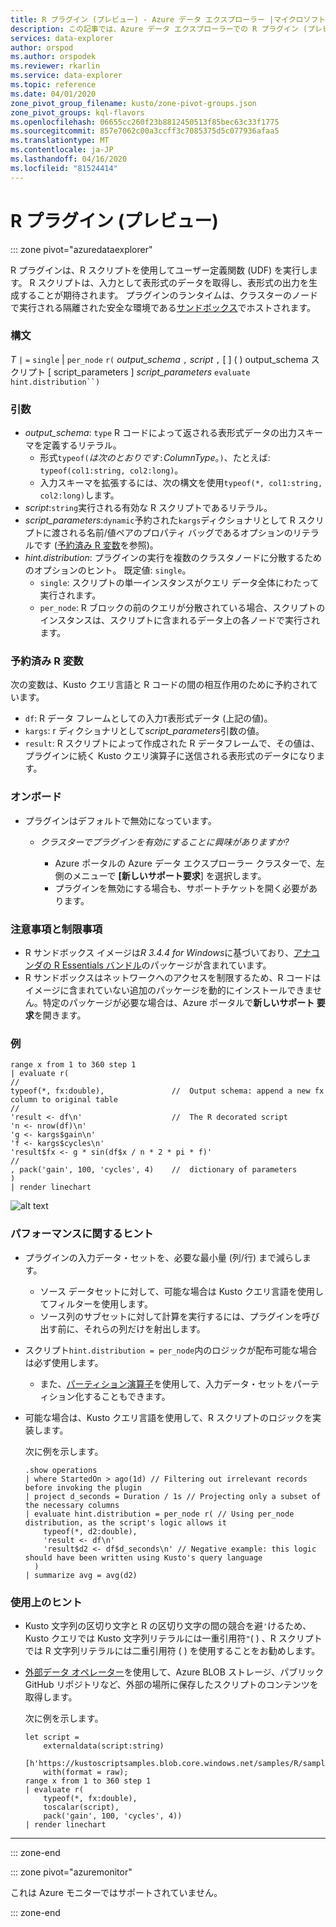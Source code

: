 ```yaml
---
title: R プラグイン (プレビュー) - Azure データ エクスプローラー |マイクロソフトドキュメント
description: この記事では、Azure データ エクスプローラーでの R プラグイン (プレビュー) について説明します。
services: data-explorer
author: orspod
ms.author: orspodek
ms.reviewer: rkarlin
ms.service: data-explorer
ms.topic: reference
ms.date: 04/01/2020
zone_pivot_group_filename: kusto/zone-pivot-groups.json
zone_pivot_groups: kql-flavors
ms.openlocfilehash: 06655cc260f23b8812450513f85bec63c33f1775
ms.sourcegitcommit: 857e7062c00a3ccff3c7085375d5c077936afaa5
ms.translationtype: MT
ms.contentlocale: ja-JP
ms.lasthandoff: 04/16/2020
ms.locfileid: "81524414"
---
```

# <a name="r-plugin-preview"></a>R プラグイン (プレビュー)

::: zone pivot="azuredataexplorer"

R プラグインは、R スクリプトを使用してユーザー定義関数 (UDF) を実行します。 R スクリプトは、入力として表形式のデータを取得し、表形式の出力を生成することが期待されます。
プラグインのランタイムは、クラスターのノードで実行される隔離された安全な環境である[サンドボックス](../concepts/sandboxes.md)でホストされます。

### <a name="syntax"></a>構文

*T* `|` `=` `single` | `per_node` `r(` *output_schema* `,` *script* `,` [ ] ( ) output_schema スクリプト [ script_parameters ] *script_parameters* `evaluate` `hint.distribution``)`


### <a name="arguments"></a>引数

* *output_schema*: `type` R コードによって返される表形式データの出力スキーマを定義するリテラル。
    * 形式`typeof(`*は次のとおりです*`:`*ColumnType*。`)`、たとえば: `typeof(col1:string, col2:long)`。
    * 入力スキーマを拡張するには、次の構文を使用`typeof(*, col1:string, col2:long)`します。
* *script*:`string`実行される有効な R スクリプトであるリテラル。
* *script_parameters*:`dynamic`予約された`kargs`ディクショナリとして R スクリプトに渡される名前/値ペアのプロパティ バッグであるオプションのリテラルです ([予約済み R 変数](#reserved-r-variables)を参照)。
* *hint.distribution*: プラグインの実行を複数のクラスタノードに分散するためのオプションのヒント。
   既定値: `single`。
    * `single`: スクリプトの単一インスタンスがクエリ データ全体にわたって実行されます。
    * `per_node`: R ブロックの前のクエリが分散されている場合、スクリプトのインスタンスは、スクリプトに含まれるデータ上の各ノードで実行されます。


### <a name="reserved-r-variables"></a>予約済み R 変数

次の変数は、Kusto クエリ言語と R コードの間の相互作用のために予約されています。

* `df`: R データ フレームとしての入力`T`表形式データ (上記の値)。
* `kargs`: r ディクショナリとして*script_parameters*引数の値。
* `result`: R スクリプトによって作成された R データフレームで、その値は、プラグインに続く Kusto クエリ演算子に送信される表形式のデータになります。

### <a name="onboarding"></a>オンボード


* プラグインはデフォルトで無効になっています。
    * *クラスターでプラグインを有効にすることに興味がありますか?*
        
        * Azure ポータルの Azure データ エクスプローラー クラスターで、左側のメニューで **[新しいサポート要求**] を選択します。
        * プラグインを無効にする場合も、サポートチケットを開く必要があります。

### <a name="notes-and-limitations"></a>注意事項と制限事項

* R サンドボックス イメージは*R 3.4.4 for Windows*に基づいており、[アナコンダの R Essentials バンドル](https://docs.anaconda.com/anaconda/packages/r-language-pkg-docs/)のパッケージが含まれています。
* R サンドボックスはネットワークへのアクセスを制限するため、R コードはイメージに含まれていない追加のパッケージを動的にインストールできません。特定のパッケージが必要な場合は、Azure ポータルで**新しいサポート 要求**を開きます。


### <a name="examples"></a>例

```kusto
range x from 1 to 360 step 1
| evaluate r(
//
typeof(*, fx:double),               //  Output schema: append a new fx column to original table 
//
'result <- df\n'                    //  The R decorated script
'n <- nrow(df)\n'
'g <- kargs$gain\n'
'f <- kargs$cycles\n'
'result$fx <- g * sin(df$x / n * 2 * pi * f)'
//
, pack('gain', 100, 'cycles', 4)    //  dictionary of parameters
)
| render linechart 
```
![alt text](./images/samples/sine-demo.png "罪のデモ")




### <a name="performance-tips"></a>パフォーマンスに関するヒント

* プラグインの入力データ・セットを、必要な最小量 (列/行) まで減らします。
    * ソース データセットに対して、可能な場合は Kusto クエリ言語を使用してフィルターを使用します。
    * ソース列のサブセットに対して計算を実行するには、プラグインを呼び出す前に、それらの列だけを射出します。
* スクリプト`hint.distribution = per_node`内のロジックが配布可能な場合は必ず使用します。
    * また、[パーティション演算子](partitionoperator.md)を使用して、入力データ・セットをパーティション化することもできます。
* 可能な場合は、Kusto クエリ言語を使用して、R スクリプトのロジックを実装します。

    次に例を示します。

    ```kusto    
    .show operations
    | where StartedOn > ago(1d) // Filtering out irrelevant records before invoking the plugin
    | project d_seconds = Duration / 1s // Projecting only a subset of the necessary columns
    | evaluate hint.distribution = per_node r( // Using per_node distribution, as the script's logic allows it
        typeof(*, d2:double),
        'result <- df\n'
        'result$d2 <- df$d_seconds\n' // Negative example: this logic should have been written using Kusto's query language
      )
    | summarize avg = avg(d2)
    ```

### <a name="usage-tips"></a>使用上のヒント

* Kusto 文字列の区切り文字と R の区切り文字の間の競合を避`'`けるため、Kusto クエリでは Kusto 文字列リテラルには一重引用符`"`( ) 、R スクリプトでは R 文字列リテラルには二重引用符 ( ) を使用することをお勧めします。
* [外部データ オペレーター](externaldata-operator.md)を使用して、Azure BLOB ストレージ、パブリック GitHub リポジトリなど、外部の場所に保存したスクリプトのコンテンツを取得します。
  
  次に例を示します。

    ```kusto    
    let script = 
        externaldata(script:string)
        [h'https://kustoscriptsamples.blob.core.windows.net/samples/R/sample_script.r']
        with(format = raw);
    range x from 1 to 360 step 1
    | evaluate r(
        typeof(*, fx:double),
        toscalar(script), 
        pack('gain', 100, 'cycles', 4))
    | render linechart 
    ```

---

::: zone-end

::: zone pivot="azuremonitor"

これは Azure モニターではサポートされていません。

::: zone-end

